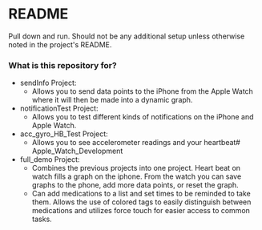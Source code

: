 # README #

Pull down and run. Should not be any additional setup unless otherwise noted in the project's README.

### What is this repository for? ###

* sendInfo Project:         
    * Allows you to send data points to the iPhone from the Apple Watch where it will then be made into a dynamic graph.
* notificationTest Project: 
    * Allows you to test different kinds of notifications on the iPhone and Apple Watch.
* acc_gyro_HB_Test Project: 
    * Allows you to see accelerometer readings and your heartbeat# Apple_Watch_Development
* full_demo Project:
    * Combines the previous projects into one project. Heart beat on watch fills a graph on the iphone. From the watch you can save graphs to the phone, add more data points, or reset the graph.
    * Can add medications to a list and set times to be reminded to take them. Allows the use of colored tags to easily distinguish between medications and utilizes force touch for easier access to common tasks.
